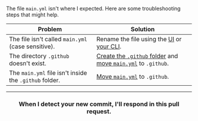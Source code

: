 The file `main.yml` isn't where I expected. Here are some troubleshooting steps that might help.

| Problem                                                     | Solution                                                                                                                                                                                        |
|-------------------------------------------------------------|-------------------------------------------------------------------------------------------------------------------------------------------------------------------------------------------------|
| The file isn't called `main.yml` (case sensitive).      | Rename the file using the [UI](https://help.github.com/articles/renaming-a-file/) or [your CLI](https://help.github.com/articles/renaming-a-file-using-the-command-line/).                       |
| The directory `.github` doesn't exist.                      | [Create the `.github` folder](https://help.github.com/articles/creating-new-files/) and [move `main.yml`](https://help.github.com/articles/moving-a-file-to-a-new-location/) to `.github`. |
| The `main.yml` file isn't inside the `.github` folder. | [Move `main.yml`](https://help.github.com/articles/moving-a-file-to-a-new-location/) to `.github`.                                                                                         |

<hr>
<h3 align="center">When I detect your new commit, I'll respond in this pull request.</h3>